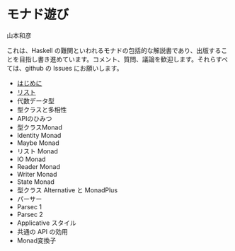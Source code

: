 # モナド遊び
山本和彦

これは、Haskell の難関といわれるモナドの包括的な解説書であり、出版することを目指し書き進めています。コメント、質問、議論を歓迎します。それらすべては、github の Issues にお願いします。

* [はじめに](beg.md)
* [リスト](list.md)
* 代数データ型
* 型クラスと多相性
* APIのひみつ
* 型クラスMonad
* Identity Monad
* Maybe Monad
* リスト Monad
* IO Monad
* Reader Monad
* Writer Monad
* State Monad
* 型クラス Alternative と MonadPlus
* パーサー
* Parsec 1
* Parsec 2
* Applicative スタイル
* 共通の API の効用
* Monad変換子
